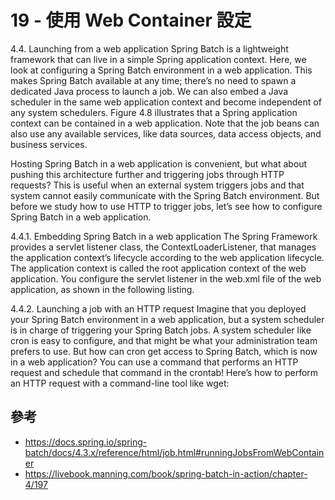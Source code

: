# 19 - 使用 Web Container 設定

4.4. Launching from a web application
Spring Batch is a lightweight framework that can live in a simple Spring application context. Here, we look at configuring a Spring Batch environment in a web application. This makes Spring Batch available at any time; there’s no need to spawn a dedicated Java process to launch a job. We can also embed a Java scheduler in the same web application context and become independent of any system schedulers. Figure 4.8 illustrates that a Spring application context can be contained in a web application. Note that the job beans can also use any available services, like data sources, data access objects, and business services.


Hosting Spring Batch in a web application is convenient, but what about pushing this architecture further and triggering jobs through HTTP requests? This is useful when an external system triggers jobs and that system cannot easily communicate with the Spring Batch environment. But before we study how to use HTTP to trigger jobs, let’s see how to configure Spring Batch in a web application.

4.4.1. Embedding Spring Batch in a web application
The Spring Framework provides a servlet listener class, the ContextLoaderListener, that manages the application context’s lifecycle according to the web application lifecycle. The application context is called the root application context of the web application. You configure the servlet listener in the web.xml file of the web application, as shown in the following listing.

4.4.2. Launching a job with an HTTP request
Imagine that you deployed your Spring Batch environment in a web application, but a system scheduler is in charge of triggering your Spring Batch jobs. A system scheduler like cron is easy to configure, and that might be what your administration team prefers to use. But how can cron get access to Spring Batch, which is now in a web application? You can use a command that performs an HTTP request and schedule that command in the crontab! Here’s how to perform an HTTP request with a command-line tool like wget:

## 參考
* https://docs.spring.io/spring-batch/docs/4.3.x/reference/html/job.html#runningJobsFromWebContainer
* https://livebook.manning.com/book/spring-batch-in-action/chapter-4/197